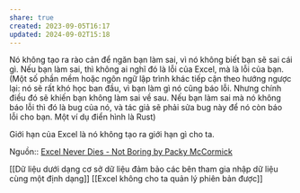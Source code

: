 ```yaml
---
share: true
created: 2023-09-05T16:17
updated: 2024-09-02T15:18
---
```

Nó không tạo ra rào cản để ngăn bạn làm sai, vì nó không biết bạn sẽ sai cái gì. Nếu bạn làm sai, thì không ai nghĩ đó là lỗi của Excel, mà là lỗi của bạn. (Một số phần mềm hoặc ngôn ngữ lập trình khác tiếp cận theo hướng ngược lại: nó sẽ rất khó học ban đầu, vì bạn làm gì nó cũng báo lỗi. Nhưng chính điều đó sẽ khiến bạn không làm sai về sau. Nếu bạn làm sai mà nó không báo lỗi thì đó là bug của nó, và tác giả sẽ phải sửa bug này để nó còn báo lỗi cho bạn. Một ví dụ điển hình là Rust)

Giới hạn của Excel là nó không tạo ra giới hạn gì cho ta.

Nguồn:: [Excel Never Dies - Not Boring by Packy McCormick](https://www.notboring.co/p/excel-never-dies)

[[Dữ liệu dưới dạng cơ sở dữ liệu đảm bảo các bên tham gia nhập dữ liệu cùng một định dạng]]
[[Excel không cho ta quản lý phiên bản được]] 